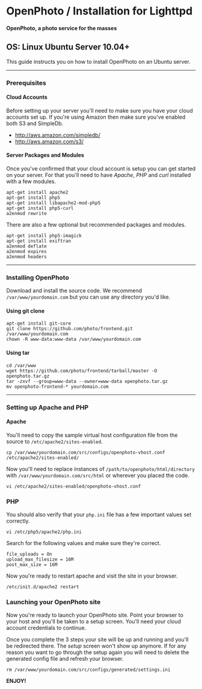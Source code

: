 OpenPhoto / Installation for Lighttpd
=======================
#### OpenPhoto, a photo service for the masses

## OS: Linux Ubuntu Server 10.04+

This guide instructs you on how to install OpenPhoto on an Ubuntu server.

----------------------------------------

### Prerequisites

#### Cloud Accounts

Before setting up your server you'll need to make sure you have your cloud accounts set up. If you're using Amazon then make sure you've enabled both S3 and SimpleDb.

* http://aws.amazon.com/simpledb/
* http://aws.amazon.com/s3/

#### Server Packages and Modules
Once you've confirmed that your cloud account is setup you can get started on your server. For that you'll need to have _Apache_, _PHP_ and _curl_ installed with a few modules.

    apt-get install apache2
    apt-get install php5
    apt-get install libapache2-mod-php5
    apt-get install php5-curl
    a2enmod rewrite

There are also a few optional but recommended packages and modules.

    apt-get install php5-imagick
    apt-get install exiftran
    a2enmod deflate
    a2enmod expires
    a2enmod headers

----------------------------------------

### Installing OpenPhoto

Download and install the source code. We recommend `/var/www/yourdomain.com` but you can use any directory you'd like.

#### Using git clone

    apt-get install git-core
    git clone https://github.com/photo/frontend.git /var/www/yourdomain.com
    chown -R www-data:www-data /var/www/yourdomain.com

#### Using tar

    cd /var/www
    wget https://github.com/photo/frontend/tarball/master -O openphoto.tar.gz
    tar -zxvf --group=www-data --owner=www-data openphoto.tar.gz
    mv openphoto-frontend-* yourdomain.com

----------------------------------------

### Setting up Apache and PHP

#### Apache

You'll need to copy the sample virtual host configuration file from the source to `/etc/apache2/sites-enabled`.

    cp /var/www/yourdomain.com/src/configs/openphoto-vhost.conf /etc/apache2/sites-enabled/

Now you'll need to replace instances of `/path/to/openphoto/html/directory` with `/var/www/yourdomain.com/src/html` or wherever you placed the code.

    vi /etc/apache2/sites-enabled/openphoto-vhost.conf

### PHP

You should also verify that your `php.ini` file has a few important values set correctly.

    vi /etc/php5/apache2/php.ini

Search for the following values and make sure they're correct.

    file_uploads = On
    upload_max_filesize = 16M
    post_max_size = 16M

Now you're ready to restart apache and visit the site in your browser.

    /etc/init.d/apache2 restart

### Launching your OpenPhoto site

Now you're ready to launch your OpenPhoto site. Point your browser to your host and you'll be taken to a setup screen. You'll need your cloud account credentials to continue.

Once you complete the 3 steps your site will be up and running and you'll be redirected there. The _setup_ screen won't show up anymore. If for any reason you want to go through the setup again you will need to delete the generated config file and refresh your browser.

    rm /var/www/yourdomain.com/src/configs/generated/settings.ini

**ENJOY!**